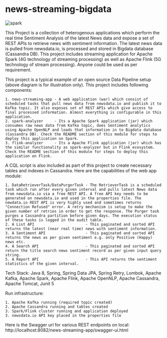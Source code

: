# news-streaming-bigdata

![spark](https://github.com/irfan-nagoo/news-streaming-bigdata/assets/96521607/1211cd07-8eaa-4270-91f6-a6327aeb9f6f)


This Project is a collection of heterogenous applications which perform the real time Sentiment Analysis of the latest News data and expose a set of REST APIs to retrieve news with sentiment information. The latest news data is pulled from newsdata.io, is processed and stored in Bigdata database (Cassandra DB). This project includes streaming application for Apache Spark (4G technology of streaming processing) as well as Apache Flink (5G technology of stream processing). Anyone could be used as per requirement.


This project is a typical example of an open source Data Pipeline setup (above diagram is for illustration only). This project includes following components:

	1. news-streaming-app - A web application (war) which consist of scheduled tasks that pull news data from newsdata.io and publish it to Kafka topic. It also exposes set of REST APIs which give access to final processed information. Almost everything is configurable in this application.
	2. spark-analyzer     - Its a Apache Spark application (jar) which consumes raw news data from Kafka topic, does Sentiment analytics using Apache OpenNLP and loads that information in to Bigdata database (Cassandra DB). Check the README section of this module for steps to deploy this application on Spark.
	3. flink-analyzer     - Its a Apache Flink application (jar) which has the similar functionality as spark-analyzer but in Flink ecosystem. Check the README section of this module for steps to deploy this application on Flink.
	
	
A CQL script is also included as part of this project to create necessary tables and indexes in Cassandra. Here are the capabilities of the web app module:

	1. DataRetrieverTask/DataPurgerTask - The RetrieverTask is a scheduled task which run after every given interval and pulls latest News data from newsdata.io via a free REST API. A free API key needs to be generated on newsdata.io and used in the properties file. The newdata.io REST API is very highly used and sometimes returns "Connection Refused" error. A retry mechanism is setup to make the given number of retries in order to get the response. The Purger task purges a Cassandra partition before given days. The execution status of these tasks is logged in the audit table.
	2. A List API                       - This paginated and sorted API returns the latest (near real time) news with sentiment information.
	3. A Sentiment API                  - This paginated and sorted API returns the news as per given sentiment e.g. only Positive (Happy) news etc.
	4. A Search API                     - This paginated and sorted API return the title search news sentiment record as per given input query string.
	5. A Report API                     - This API returns the sentiment statistics of the given interval.
	
	
Tech Stack: Java 8, Spring, Spring Data JPA, Spring Retry, Lombok, Apache Kafka, Apache Spark, Apache Flink, Apache OpenNLP, Apache Cassandra, Apache Tomcat, Junit 5

	
Run infrastructure:

	1. Apache Kafka running (required topic created)
	2. Apache Cassandra running and tables created 
	3. Spark/Flink cluster running and application deployed
	3. newsdata.io API key placed in the properties file


Here is the Swagger url for various REST endpoints on local: http://localhost:8082/news-streaming-app/swagger-ui.html

